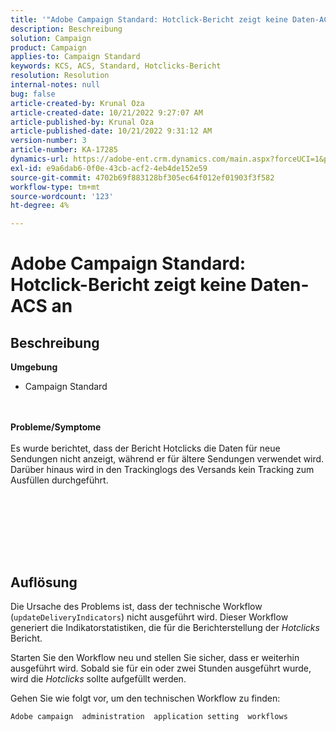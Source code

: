 ```yaml
---
title: '"Adobe Campaign Standard: Hotclick-Bericht zeigt keine Daten-ACS an'
description: Beschreibung
solution: Campaign
product: Campaign
applies-to: Campaign Standard
keywords: KCS, ACS, Standard, Hotclicks-Bericht
resolution: Resolution
internal-notes: null
bug: false
article-created-by: Krunal Oza
article-created-date: 10/21/2022 9:27:07 AM
article-published-by: Krunal Oza
article-published-date: 10/21/2022 9:31:12 AM
version-number: 3
article-number: KA-17285
dynamics-url: https://adobe-ent.crm.dynamics.com/main.aspx?forceUCI=1&pagetype=entityrecord&etn=knowledgearticle&id=610d9583-2251-ed11-bba2-0022480867fb
exl-id: e9a6dab6-0f0e-43cb-acf2-4eb4de152e59
source-git-commit: 4702b69f883128bf305ec64f012ef01903f3f582
workflow-type: tm+mt
source-wordcount: '123'
ht-degree: 4%

---
```


# Adobe Campaign Standard: Hotclick-Bericht zeigt keine Daten-ACS an

## Beschreibung

<b>Umgebung</b>
- Campaign Standard

<br> <br><b>Probleme/Symptome</b><br> <br>Es wurde berichtet, dass der Bericht Hotclicks die Daten für neue Sendungen nicht anzeigt, während er für ältere Sendungen verwendet wird. Darüber hinaus wird in den Trackinglogs des Versands kein Tracking zum Ausfüllen durchgeführt.<br> <br>

<br> <br>

<br> 

## Auflösung


Die Ursache des Problems ist, dass der technische Workflow (`updateDeliveryIndicators`) nicht ausgeführt wird. Dieser Workflow generiert die Indikatorstatistiken, die für die Berichterstellung der *Hotclicks* Bericht.

Starten Sie den Workflow neu und stellen Sie sicher, dass er weiterhin ausgeführt wird. Sobald sie für ein oder zwei Stunden ausgeführt wurde, wird die *Hotclicks* sollte aufgefüllt werden.



Gehen Sie wie folgt vor, um den technischen Workflow zu finden:

`Adobe campaign  administration  application setting  workflows`
